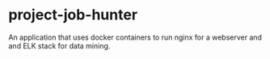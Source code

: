 # project-job-hunter
An application that uses docker containers to run nginx for a webserver and and ELK stack for data mining.
